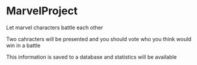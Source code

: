 # MarvelProject
Let marvel characters battle each other

Two cahracters will be presented and you should vote who you think would win in a battle

This information is saved to a database and statistics will be available

